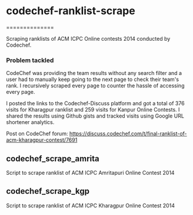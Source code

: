 # codechef-ranklist-scrape
==============

Scraping ranklists of ACM ICPC Online contests 2014 conducted by Codechef.

### Problem tackled

CodeChef was providing the team results without any search filter and a user had to manually keep going to the next page to check their team's rank. I recursively scraped every page to counter the hassle of accessing every page.

I posted the links to the Codechef-Discuss platform and got a total of 376 visits for Kharagpur ranklist and 259 visits for Kanpur Online Contests. I shared the results using Github gists and tracked visits using Google URL shortener analytics.

Post on CodeChef forum: https://discuss.codechef.com/t/final-ranklist-of-acm-kharagpur-contest/7691


## codechef_scrape_amrita

Script to scrape ranklist of ACM ICPC Amritapuri Online Contest 2014

## codechef_scrape_kgp

Script to scrape ranklist of ACM ICPC Kharagpur Online Contest 2014

